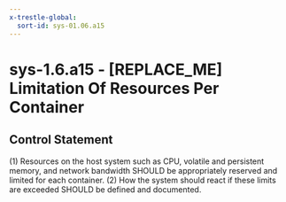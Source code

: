```yaml
---
x-trestle-global:
  sort-id: sys-01.06.a15
---
```


# sys-1.6.a15 - \[REPLACE_ME\] Limitation Of Resources Per Container

## Control Statement

(1) Resources on the host system such as CPU, volatile and persistent memory, and network bandwidth SHOULD be appropriately reserved and limited for each container. (2) How the system should react if these limits are exceeded SHOULD be defined and documented.
